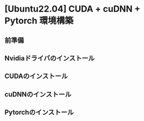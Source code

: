 # [Ubuntu22.04] CUDA + cuDNN + Pytorch 環境構築

## 前準備

## Nvidiaドライバのインストール

## CUDAのインストール

## cuDNNのインストール

## Pytorchのインストール
